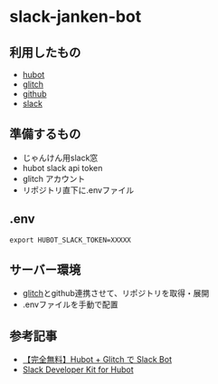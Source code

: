 # slack-janken-bot

## 利用したもの
 - [hubot](https://hubot.github.com/docs/)
 - [glitch](https://glitch.com/)
 - [github](https://github.com/)
 - [slack](https://slack.com/)
 
## 準備するもの
 - じゃんけん用slack窓
 - hubot slack api token
 - glitch アカウント
 - リポジトリ直下に.envファイル 
 
## .env
```.env
export HUBOT_SLACK_TOKEN=XXXXX
``` 

## サーバー環境
 - [glitch](https://glitch.com/)とgithub連携させて、リポジトリを取得・展開
 - .envファイルを手動で配置

## 参考記事
 - [【完全無料】Hubot + Glitch で Slack Bot](https://qiita.com/deerboy/items/00ff9f71c046a2883974#hubot%E6%95%B4%E5%82%99)
 - [Slack Developer Kit for Hubot](https://slack.dev/hubot-slack/)

